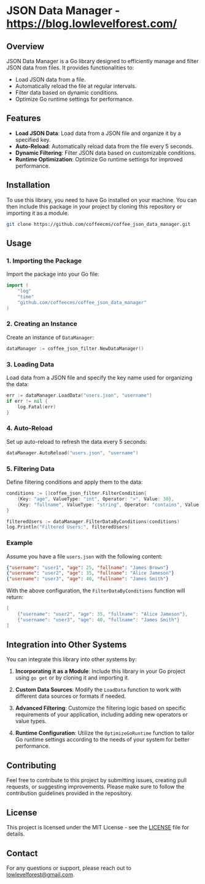 # JSON Data Manager - https://blog.lowlevelforest.com/

## Overview

JSON Data Manager is a Go library designed to efficiently manage and filter JSON data from files. It provides functionalities to:
- Load JSON data from a file.
- Automatically reload the file at regular intervals.
- Filter data based on dynamic conditions.
- Optimize Go runtime settings for performance.

## Features

- **Load JSON Data**: Load data from a JSON file and organize it by a specified key.
- **Auto-Reload**: Automatically reload data from the file every 5 seconds.
- **Dynamic Filtering**: Filter JSON data based on customizable conditions.
- **Runtime Optimization**: Optimize Go runtime settings for improved performance.

## Installation

To use this library, you need to have Go installed on your machine. You can then include this package in your project by cloning this repository or importing it as a module.

```sh
git clone https://github.com/coffeecms/coffee_json_data_manager.git
```

## Usage

### 1. Importing the Package

Import the package into your Go file:

```go
import (
    "log"
    "time"
    "github.com/coffeecms/coffee_json_data_manager"
)
```

### 2. Creating an Instance

Create an instance of `DataManager`:

```go
dataManager := coffee_json_filter.NewDataManager()
```

### 3. Loading Data

Load data from a JSON file and specify the key name used for organizing the data:

```go
err := dataManager.LoadData("users.json", "username")
if err != nil {
    log.Fatal(err)
}
```

### 4. Auto-Reload

Set up auto-reload to refresh the data every 5 seconds:

```go
dataManager.AutoReload("users.json", "username")
```

### 5. Filtering Data

Define filtering conditions and apply them to the data:

```go
conditions := []coffee_json_filter.FilterCondition{
    {Key: "age", ValueType: "int", Operator: ">", Value: 30},
    {Key: "fullname", ValueType: "string", Operator: "contains", Value: "James"},
}

filteredUsers := dataManager.FilterDataByConditions(conditions)
log.Println("Filtered Users:", filteredUsers)
```

### Example

Assume you have a file `users.json` with the following content:

```json
{"username": "user1", "age": 25, "fullname": "James Brown"}
{"username": "user2", "age": 35, "fullname": "Alice Jameson"}
{"username": "user3", "age": 40, "fullname": "James Smith"}
```

With the above configuration, the `FilterDataByConditions` function will return:

```go
[
    {"username": "user2", "age": 35, "fullname": "Alice Jameson"},
    {"username": "user3", "age": 40, "fullname": "James Smith"}
]
```

## Integration into Other Systems

You can integrate this library into other systems by:

1. **Incorporating it as a Module**: Include this library in your Go project using `go get` or by cloning it and importing it.

2. **Custom Data Sources**: Modify the `LoadData` function to work with different data sources or formats if needed.

3. **Advanced Filtering**: Customize the filtering logic based on specific requirements of your application, including adding new operators or value types.

4. **Runtime Configuration**: Utilize the `OptimizeGoRuntime` function to tailor Go runtime settings according to the needs of your system for better performance.

## Contributing

Feel free to contribute to this project by submitting issues, creating pull requests, or suggesting improvements. Please make sure to follow the contribution guidelines provided in the repository.

## License

This project is licensed under the MIT License - see the [LICENSE](LICENSE) file for details.

## Contact

For any questions or support, please reach out to [lowlevelforest@gmail.com](mailto:lowlevelforest@gmail.com).

```
